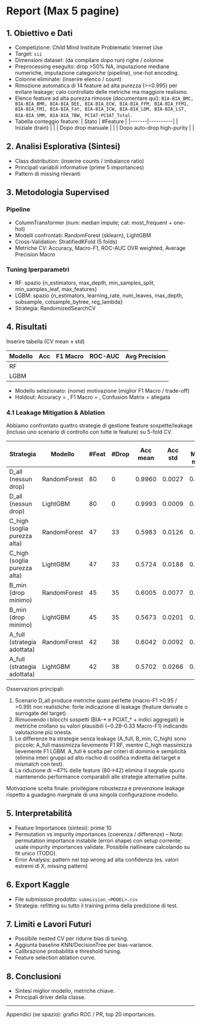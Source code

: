 # Report (Max 5 pagine)

## 1. Obiettivo e Dati
- Competizione: Child Mind Institute Problematic Internet Use
- Target: `sii`
- Dimensioni dataset: (da compilare dopo run) righe / colonne
- Preprocessing eseguito: drop >50% NA, imputazione mediane numeriche, imputazione categoriche (pipeline), one-hot encoding.
- Colonne eliminate: (inserire elenco / count)
- Rimozione automatica di 14 feature ad alta purezza (>=0.995) per evitare leakage; calo controllato delle metriche ma maggiore realismo.
- Elenco feature ad alta purezza rimosse (documentare qui): `BIA-BIA_BMC, BIA-BIA_BMR, BIA-BIA_DEE, BIA-BIA_ECW, BIA-BIA_FFM, BIA-BIA_FFMI, BIA-BIA_FMI, BIA-BIA_Fat, BIA-BIA_ICW, BIA-BIA_LDM, BIA-BIA_LST, BIA-BIA_SMM, BIA-BIA_TBW, PCIAT-PCIAT_Total`.
 - Tabella conteggio feature:
	 | Stato | #Feature |
	 |-------|----------|
	 | Iniziale (train) |   |
	 | Dopo drop manuale |   |
	 | Dopo auto-drop high-purity |   |

## 2. Analisi Esplorativa (Sintesi)
- Class distribution: (inserire counts / imbalance ratio)
- Principali variabili informative (prime 5 importances)
- Pattern di missing rilevanti

## 3. Metodologia Supervised
### Pipeline
- ColumnTransformer (num: median impute; cat: most_frequent + one-hot)
- Modelli confrontati: RandomForest (sklearn), LightGBM
- Cross-Validation: StratifiedKFold (5 folds)
- Metriche CV: Accuracy, Macro-F1, ROC-AUC OVR weighted, Average Precision Macro

### Tuning Iperparametri
- RF: spazio {n_estimators, max_depth, min_samples_split, min_samples_leaf, max_features}
- LGBM: spazio {n_estimators, learning_rate, num_leaves, max_depth, subsample, colsample_bytree, reg_lambda}
- Strategia: RandomizedSearchCV

## 4. Risultati
Inserire tabella (CV mean ± std)

| Modello | Acc | F1 Macro | ROC-AUC | Avg Precision |
|---------|-----|----------|---------|---------------|
| RF      |     |          |         |               |
| LGBM    |     |          |         |               |

- Modello selezionato: (nome) motivazione (miglior F1 Macro / trade-off)
- Holdout: Accuracy = , F1 Macro = , Confusion Matrix = allegata

### 4.1 Leakage Mitigation & Ablation
Abbiamo confrontato quattro strategie di gestione feature sospette/leakage (incluso uno scenario di controllo con tutte le feature) su 5-fold CV.

| Strategia | Modello | #Feat | #Drop | Acc mean | Acc std | F1 Macro mean | F1 Macro std |
|-----------|---------|-------|-------|----------|---------|---------------|--------------|
| D_all (nessun drop) | RandomForest | 80 | 0 | 0.9960 | 0.0027 | 0.9542 | 0.0309 |
| D_all (nessun drop) | LightGBM | 80 | 0 | 0.9993 | 0.0009 | 0.9922 | 0.0096 |
| C_high (soglia purezza alta) | RandomForest | 47 | 33 | 0.5983 | 0.0126 | 0.2806 | 0.0206 |
| C_high (soglia purezza alta) | LightGBM | 47 | 33 | 0.5724 | 0.0188 | 0.3348 | 0.0200 |
| B_min (drop minimo) | RandomForest | 45 | 35 | 0.6005 | 0.0077 | 0.2899 | 0.0135 |
| B_min (drop minimo) | LightGBM | 45 | 35 | 0.5673 | 0.0201 | 0.3186 | 0.0158 |
| A_full (strategia adottata) | RandomForest | 42 | 38 | 0.6042 | 0.0092 | 0.2973 | 0.0164 |
| A_full (strategia adottata) | LightGBM | 42 | 38 | 0.5702 | 0.0266 | 0.3230 | 0.0213 |

Osservazioni principali:
1. Scenario D_all produce metriche quasi perfette (macro-F1 >0.95 / >0.99) non realistiche: forte indicazione di leakage (feature derivate o surrogate del target).
2. Rimuovendo i blocchi sospetti (BIA-* e PCIAT_* + indici aggregati) le metriche crollano su valori plausibili (~0.28–0.33 Macro-F1) indicando valutazione più onesta.
3. Le differenze tra strategie senza leakage (A_full, B_min, C_high) sono piccole; A_full massimizza lievemente F1 RF, mentre C_high massimizza lievemente F1 LGBM. A_full è scelta per criteri di dominio e semplicità (elimina interi gruppi ad alto rischio di codifica indiretta del target e mismatch con test).
4. La riduzione di ~47% delle feature (80→42) elimina il segnale spurio mantenendo performance comparabili alle strategie alternative pulite.

Motivazione scelta finale: privilegiare robustezza e prevenzione leakage rispetto a guadagno marginale di una singola configurazione modello.

## 5. Interpretabilità
- Feature Importances (sintesi): prime 10
- Permutation vs impurity importances (coerenza / differenze) – Nota: permutation importance instabile (errori shape) con setup corrente; usate impurity importances validate. Possibile riallineare calcolando su fit unico (TODO).
- Error Analysis: pattern nei top wrong ad alta confidenza (es. valori estremi di X, missing pattern)

## 6. Export Kaggle
- File submission prodotto: `submission_<MODEL>.csv`
- Strategia: refitting su tutto il training prima della predizione di test.

## 7. Limiti e Lavori Futuri
- Possibile nested CV per ridurre bias di tuning.
- Aggiunta baseline KNN/DecisionTree per bias-variance.
- Calibrazione probabilità e threshold tuning.
- Feature selection ablation curve.

## 8. Conclusioni
- Sintesi miglior modello, metriche chiave.
- Principali driver della classe.

---
Appendici (se spazio): grafici ROC / PR, top 20 importances.
